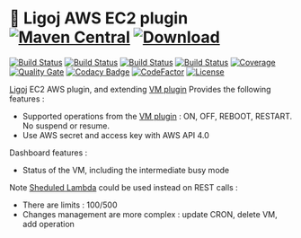 # :link: Ligoj AWS EC2 plugin [![Maven Central](https://maven-badges.herokuapp.com/maven-central/org.ligoj.plugin/plugin-vm-aws/badge.svg)](https://maven-badges.herokuapp.com/maven-central/org.ligoj.plugin/plugin-vm-aws) [![Download](https://api.bintray.com/packages/ligoj/maven-repo/plugin-vm-aws/images/download.svg) ](https://bintray.com/ligoj/maven-repo/plugin-vm-aws/_latestVersion)

[![Build Status](https://travis-ci.org/ligoj/plugin-vm-aws.svg?branch=master)](https://travis-ci.org/ligoj/plugin-vm-aws)
[![Build Status](https://circleci.com/gh/ligoj/plugin-vm-aws.svg?style=svg)](https://circleci.com/gh/ligoj/plugin-vm-aws)
[![Build Status](https://semaphoreci.com/api/v1/ligoj/plugin-vm-aws/branches/master/shields_badge.svg)](https://semaphoreci.com/ligoj/plugin-vm-aws)
[![Build Status](https://ci.appveyor.com/api/projects/status/ivche15v2p1962xe/branch/master?svg=true)](https://ci.appveyor.com/project/ligoj/plugin-vm-aws/branch/master)
[![Coverage](https://sonarcloud.io/api/project_badges/measure?project=org.ligoj.plugin%3plugin-vm-aws&metric=coverage)](https://sonarcloud.io/component_measures/metric/coverage/list?id=org.ligoj.plugin%3plugin-vm-aws)
[![Quality Gate](https://sonarcloud.io/api/project_badges/measure?metric=alert_status&project=org.ligoj.plugin:plugin-vm-aws)](https://sonarcloud.io/dashboard/index/org.ligoj.plugin:plugin-vm-aws)
[![Codacy Badge](https://api.codacy.com/project/badge/Grade/36ca446c091540289d23fe47f5027c0d)](https://www.codacy.com/app/ligoj/plugin-vm-aws?utm_source=github.com&amp;utm_medium=referral&amp;utm_content=ligoj/plugin-vm-aws&amp;utm_campaign=Badge_Grade)
[![CodeFactor](https://www.codefactor.io/repository/github/ligoj/plugin-vm-aws/badge)](https://www.codefactor.io/repository/github/ligoj/plugin-vm-aws)
[![License](http://img.shields.io/:license-mit-blue.svg)](http://fabdouglas.mit-license.org/)

[Ligoj](https://github.com/ligoj/ligoj) EC2 AWS plugin, and extending [VM plugin](https://github.com/ligoj/plugin-vm)
Provides the following features :
- Supported operations from the [VM plugin](https://github.com/ligoj/plugin-vm) : ON, OFF, REBOOT, RESTART. No suspend or resume.
- Use AWS secret and access key with AWS API 4.0

Dashboard features :
- Status of the VM, including the intermediate busy mode

Note [Sheduled Lambda](http://docs.aws.amazon.com/lambda/latest/dg/with-scheduled-events.html) could be used instead on REST calls :
- There are limits : 100/500
- Changes management are more complex : update CRON, delete VM, add operation
